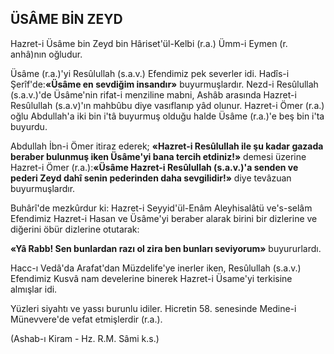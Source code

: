 ## ÜSÂME BİN ZEYD

Hazret-i Üsâme bin Zeyd bin Hâriset'ül-Kelbi (r.a.) Ümm-i Eymen (r. anhâ)nın oğludur.

Üsâme (r.a.)'yi Resûlullah (s.a.v.) Efendimiz pek severler idi. Hadîs-i Şerîf'de:**«Üsâme en sevdiğim insandır»** buyurmuşlardır. Nezd-i Resûlullah (s.a.v.)'de Üsâme'nin rifat-i menziline mabni, Ashâb arasında Hazret-i Resûlullah (s.a.v)'ın mahbûbu diye vasıflanıp yâd olunur. Hazret-i Ömer (r.a.) oğlu Abdullah'a iki bin i'tâ buyurmuş olduğu halde Üsâme (r.a.)'e beş bin i'ta buyurdu.

Abdullah İbn-i Ömer itiraz ederek; **«Hazret-i Resûlullah ile şu kadar gazada beraber bulun­muş iken Üsâme'yi bana tercih etdiniz!»** demesi üzerine Hazret-i Ömer (r.a.):**«Üsâme Hazret-i Resûlullah (s.a.v.)'a senden ve pederi Zeyd da­hî senin pederinden daha sevgilidir!»** diye tevâzuan buyurmuşlardır.

Buhârî'de mezkûrdur ki: Hazret-i Seyyid'ül-Enâm Aleyhisalâtü ve's-selâm Efendimiz Hazret-i Hasan ve Üsâme'yi beraber alarak birini bir diz­lerine ve diğerini öbür dizlerine otutarak:

**«Yâ Rabb! Sen bunlardan razı ol zira ben bunları seviyorum»** buyururlardı.

Hacc-ı Vedâ'da Arafat'dan Müzdelife'ye iner­ler iken, Resûlullah (s.a.v.) Efendimiz Kusvâ nam develerine binerek Hazret-i Üsame'yi terkisine almışlar idi.

Yüzleri siyahtı ve yassı burunlu idiler. Hic­retin 58. senesinde Medine-i Münevvere'de vefat etmişlerdir (r.a.).

(Ashab-ı Kiram - Hz. R.M. Sâmi k.s.)
